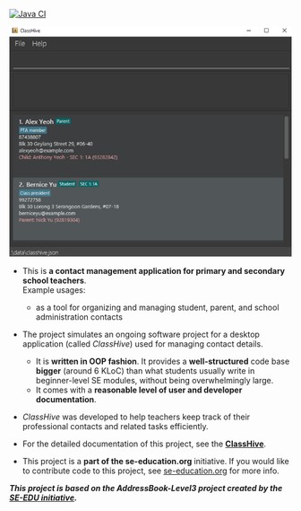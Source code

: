 [![Java CI](https://github.com/AY2425S2-CS2103T-F13-4/tp/actions/workflows/gradle.yml/badge.svg)](https://github.com/AY2425S2-CS2103T-F13-4/tp/actions/workflows/gradle.yml)

![Ui](docs/images/v1.6Ui.png)

* This is **a contact management application for primary and secondary school teachers**.<br>
  Example usages:
  * as a tool for organizing and managing student, parent, and school administration contacts

* The project simulates an ongoing software project for a desktop application (called _ClassHive_) used for managing contact details.
  * It is **written in OOP fashion**. It provides a **well-structured** code base **bigger** (around 6 KLoC) than what students usually write in beginner-level SE modules, without being overwhelmingly large.
  * It comes with a **reasonable level of user and developer documentation**.

* _ClassHive_ was developed to help teachers keep track of their professional contacts and related tasks efficiently.

* For the detailed documentation of this project, see the **[ClassHive](https://ay2425s2-cs2103t-f13-4.github.io/tp/index.html)**.

* This project is a **part of the se-education.org** initiative. If you would like to contribute code to this project, see [se-education.org](https://se-education.org/#contributing-to-se-edu) for more info.

***This project is based on the AddressBook-Level3 project created by the [SE-EDU initiative](https://se-education.org).***
